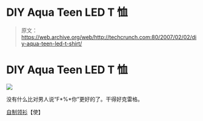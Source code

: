 # DIY Aqua Teen LED T 恤

> 原文：<https://web.archive.org/web/http://techcrunch.com:80/2007/02/02/diy-aqua-teen-led-t-shirt/>

# DIY Aqua Teen LED T 恤

![](img/ae36629a8582c78fd82ebfcf20d06acb.png)

没有什么比对男人说“F$*%$%*你”更好的了。干得好克雷格。

[自制领衫](https://web.archive.org/web/20211129190740/http://www.makezine.com/blog/archive/2007/02/homemade_led_sh.html?CMP=OTC-0D6B48984890)【使】